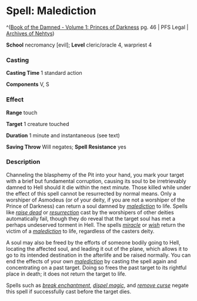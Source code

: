 # Spell: Malediction

^([Book of the Damned - Volume 1: Princes of Darkness][ss-malediction] pg. 46 | PFS Legal | [Archives of Nehtys][sn-malediction])

**School** necromancy [evil]; **Level** cleric/oracle 4, warpriest 4

### Casting

**Casting Time** 1 standard action  

**Components** V, S

### Effect

**Range** touch  

**Target** 1 creature touched  

**Duration** 1 minute and instantaneous (see text)  

**Saving Throw** Will negates; **Spell Resistance** yes

### Description

Channeling the blasphemy of the Pit into your hand, you mark your target with a brief but fundamental corruption, causing its soul to be irretrievably damned to Hell should it die within the next minute. Those killed while under the effect of this spell cannot be resurrected by normal means. Only a worshiper of Asmodeus (or of your deity, if you are not a worshiper of the Prince of Darkness) can return a soul damned by _[malediction]_ to life. Spells like _[raise dead]_ or _[resurrection]_ cast by the worshipers of other deities automatically fail, though they do reveal that the target soul has met a perhaps undeserved torment in Hell. The spells _[miracle]_ or _[wish]_ return the victim of a _[malediction]_ to life, regardless of the casters deity.  

A soul may also be freed by the efforts of someone bodily going to Hell, locating the affected soul, and leading it out of the plane, which allows it to go to its intended destination in the afterlife and be raised normally. You can end the effects of your own _[malediction]_ by casting the spell again and concentrating on a past target. Doing so frees the past target to its rightful place in death; it does not return the target to life.  

Spells such as _[break enchantment]_, _[dispel magic]_, and _[remove curse]_ negate this spell if successfully cast before the target dies.

[ss-malediction]: http://paizo.com/store/downloads/p
[sn-malediction]: http://www.archivesofnethys.com/SpellDisplay.aspx?ItemName=Malediction
[wish]: http://www.archivesofnethys.com/SpellDisplay.aspx?ItemName=wish
[raise dead]: http://www.archivesofnethys.com/SpellDisplay.aspx?ItemName=raise%20dead
[resurrection]: http://www.archivesofnethys.com/SpellDisplay.aspx?ItemName=resurrection
[miracle]: http://www.archivesofnethys.com/SpellDisplay.aspx?ItemName=miracle
[remove curse]: http://www.archivesofnethys.com/SpellDisplay.aspx?ItemName=remove%20curse
[dispel magic]: http://www.archivesofnethys.com/SpellDisplay.aspx?ItemName=dispel%20magic
[break enchantment]: http://www.archivesofnethys.com/SpellDisplay.aspx?ItemName=break%20enchantment
[malediction]: http://www.archivesofnethys.com/SpellDisplay.aspx?ItemName=malediction